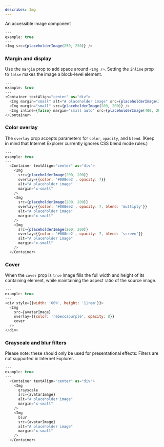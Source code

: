 ```yaml
---
describes: Img
---
```


An accessible image component

```js
---
example: true
---
<Img src={placeholderImage(250, 250)} />
```

### Margin and display

Use the `margin` prop to add space around `<Img />`. Setting the `inline` prop to `false` makes
the image a block-level element.

```js
---
example: true
---
<Container textAlign="center" as="div">
  <Img margin="small" alt="A placeholder image" src={placeholderImage(300, 200)} />
  <Img margin="small" src={placeholderImage(200, 200)} />
  <Img inline={false} margin="small auto" src={placeholderImage(400, 200)} />
</Container>
```

### Color overlay

The `overlay` prop accepts parameters for `color`, `opacity`, and `blend`. (Keep
in mind that Internet Explorer currently ignores CSS blend mode rules.)

```js
---
example: true
---
  <Container textAlign="center" as="div">
    <Img
      src={placeholderImage(200, 200)}
      overlay={{color: '#008ee2', opacity: 7}}
      alt="A placeholder image"
      margin="x-small"
    />
    <Img
      src={placeholderImage(200, 200)}
      overlay={{color: '#008ee2', opacity: 7, blend: 'multiply'}}
      alt="A placeholder image"
      margin="x-small"
    />
    <Img
      src={placeholderImage(200, 200)}
      overlay={{color: '#008ee2', opacity: 7, blend: 'screen'}}
      alt="A placeholder image"
      margin="x-small"
    />
  </Container>
```

### Cover

When the `cover` prop is `true` Image fills the full width and height of its
containing element, while maintaining the aspect ratio of the source image.

```js
---
example: true
---
<div style={{width: '66%', height: '11rem'}}>
  <Img
    src={avatarImage}
    overlay={{color: 'rebeccapurple', opacity: 8}}
    cover
  />
</div>
```

### Grayscale and blur filters

Please note: these should only be used for presentational effects: Filters
are not supported in Internet Explorer.

```js
---
example: true
---
  <Container textAlign="center" as="div">
    <Img
      grayscale
      src={avatarImage}
      alt="A placeholder image"
      margin="x-small"
    />
    <Img
      blur
      src={avatarImage}
      alt="A placeholder image"
      margin="x-small"
    />
  </Container>
```
